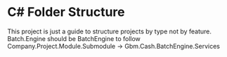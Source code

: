 # C# Folder Structure
This project is just a guide to structure projects by type not by feature.
Batch.Engine should be BatchEngine to follow Company.Project.Module.Submodule -> Gbm.Cash.BatchEngine.Services
